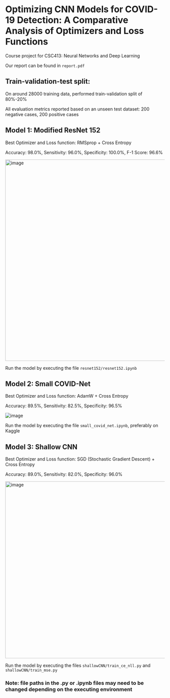 # Optimizing CNN Models for COVID-19 Detection: A Comparative Analysis of Optimizers and Loss Functions
 Course project for CSC413: Neural Networks and Deep Learning

Our report can be found in `report.pdf`

## Train-validation-test split:
On around 28000 training data, performed train-validation split of 80%-20%

All evaluation metrics reported based on an unseen test dataset: 200 negative cases, 200 positive cases

## Model 1: Modified ResNet 152

Best Optimizer and Loss function: RMSprop + Cross Entropy

Accuracy: 98.0%, Sensitivity: 96.0%, Specificity: 100.0%, F-1 Score: 96.6%

<img width="635" alt="image" src="https://user-images.githubusercontent.com/32078486/233146058-6df2ce5a-bf2a-432d-89e7-133792d535be.png">

Run the model by executing the file `resnet152/resnet152.ipynb` 

## Model 2: Small COVID-Net


Best Optimizer and Loss function: AdamW + Cross Entropy

Accuracy: 89.5%, Sensitivity: 82.5%, Specificity: 96.5%

![image](https://user-images.githubusercontent.com/32078486/233145939-3c3c7498-67ad-45c9-9136-9ab5e1a16098.png)

Run the model by executing the file `small_covid_net.ipynb`, preferably on Kaggle

## Model 3: Shallow CNN

Best Optimizer and Loss function: SGD (Stochastic Gradient Descent) + Cross Entropy

Accuracy: 89.0%, Sensitivity: 82.0%, Specificity: 96.0%

<img width="558" alt="image" src="https://user-images.githubusercontent.com/32078486/233146128-b10bb290-8d21-445a-b36f-2fc47ffa5488.png">

Run the model by executing the files `shallowCNN/train_ce_nll.py` and `shallowCNN/train_mse.py`

### Note: file paths in the .py or .ipynb files may need to be changed depending on the executing environment
